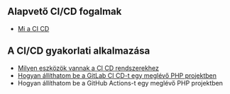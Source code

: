 ## Alapvető CI/CD fogalmak

- [Mi a CI CD](CI%20CD/Mi%20a%20CI%20CD.md)

## A CI/CD gyakorlati alkalmazása

- [Milyen eszközök vannak a CI CD rendszerekhez](CI%20CD/Milyen%20eszközök%20vannak%20a%20CI%20CD%20rendszerekhez.md)
- [Hogyan állíthatom be a GitLab CI CD-t egy meglévő PHP projektben](CI%20CD/Hogyan%20állíthatom%20be%20a%20GitLab%20CI%20CD-t%20egy%20meglévő%20PHP%20projektben.md)
- Hogyan állíthatom be a GitHub Actions-t egy meglévő PHP projektben